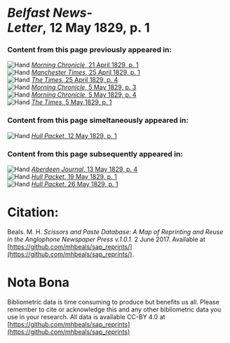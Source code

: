 # *Belfast News-Letter*, 12 May 1829, p. 1  
  
### Content from this page previously appeared in:  
![Hand](http://scissorsandpaste.net/wp-content/uploads/2017/06/smallhandpointer.png) [*Morning Chronicle*, 21 April 1829, p. 1](https://mhbeals.github.io/sap_html/Morning-Chronicle/Morning-Chronicle-21-April-1829-p-1)  
![Hand](http://scissorsandpaste.net/wp-content/uploads/2017/06/smallhandpointer.png) [*Manchester Times*, 25 April 1829, p. 1](https://mhbeals.github.io/sap_html/Manchester-Times/Manchester-Times-25-April-1829-p-1)  
![Hand](http://scissorsandpaste.net/wp-content/uploads/2017/06/smallhandpointer.png) [*The Times*, 25 April 1829, p. 4](https://mhbeals.github.io/sap_html/The-Times/The-Times-25-April-1829-p-4)  
![Hand](http://scissorsandpaste.net/wp-content/uploads/2017/06/smallhandpointer.png) [*Morning Chronicle*, 5 May 1829, p. 3](https://mhbeals.github.io/sap_html/Morning-Chronicle/Morning-Chronicle-5-May-1829-p-3)  
![Hand](http://scissorsandpaste.net/wp-content/uploads/2017/06/smallhandpointer.png) [*Morning Chronicle*, 5 May 1829, p. 4](https://mhbeals.github.io/sap_html/Morning-Chronicle/Morning-Chronicle-5-May-1829-p-4)  
![Hand](http://scissorsandpaste.net/wp-content/uploads/2017/06/smallhandpointer.png) [*The Times*, 5 May 1829, p. 1](https://mhbeals.github.io/sap_html/The-Times/The-Times-5-May-1829-p-1)  
  
### Content from this page simeltaneously appeared in:  
![Hand](http://scissorsandpaste.net/wp-content/uploads/2017/06/smallhandpointer.png) [*Hull Packet*, 12 May 1829, p. 1](https://mhbeals.github.io/sap_html/Hull-Packet/Hull-Packet-12-May-1829-p-1)  
  
### Content from this page subsequently appeared in:  
![Hand](http://scissorsandpaste.net/wp-content/uploads/2017/06/smallhandpointer.png) [*Aberdeen Journal*, 13 May 1829, p. 4](https://mhbeals.github.io/sap_html/Aberdeen-Journal/Aberdeen-Journal-13-May-1829-p-4)  
![Hand](http://scissorsandpaste.net/wp-content/uploads/2017/06/smallhandpointer.png) [*Hull Packet*, 19 May 1829, p. 1](https://mhbeals.github.io/sap_html/Hull-Packet/Hull-Packet-19-May-1829-p-1)  
![Hand](http://scissorsandpaste.net/wp-content/uploads/2017/06/smallhandpointer.png) [*Hull Packet*, 26 May 1829, p. 1](https://mhbeals.github.io/sap_html/Hull-Packet/Hull-Packet-26-May-1829-p-1)  


# Citation: 

Beals. M. H. *Scissors and Paste Database: A Map of Reprinting and Reuse in the Anglophone Newspaper Press v.1.0.1.* 2 June 2017. Available at [https://github.com/mhbeals/sap_reprints/](https://github.com/mhbeals/sap_reprints/). 

# Nota Bona

Bibliometric data is time consuming to produce but benefits us all. Please remember to cite or acknowledge this and any other bibliometric data you use in your research. All data is available CC-BY 4.0 at [https://github.com/mhbeals/sap_reprints](https://github.com/mhbeals/sap_reprints)